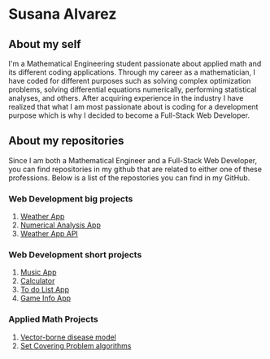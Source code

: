 # Susana Alvarez
## About my self
I'm a Mathematical Engineering student passionate about applied math and its different coding applications. Through my career as a mathematician, I have coded for different purposes such as solving complex optimization problems, solving differential equations numerically, performing statistical analyses, and others. After acquiring experience in the industry I have realized that what I am most passionate about is coding for a development purpose which is why I decided to become a Full-Stack Web Developer. 

## About my repositories
Since I am both a Mathematical Engineer and a Full-Stack Web Developer, you can find repositories in my github that are related to either one of these professions. Below is a list of the repostories you can find in my GitHub.

### Web Development big projects
1.  [Weather App](https://github.com/SusanaAlvarezZuluaga/weather-app-final)
2.  [Numerical Analysis App](https://github.com/SusanaAlvarezZuluaga/num-calc)
3.  [Weather App API](https://github.com/SusanaAlvarezZuluaga/weather-app-api)  

### Web Development short projects
1.  [Music App](https://github.com/SusanaAlvarezZuluaga/music-app)
2.  [Calculator](https://github.com/SusanaAlvarezZuluaga/myCalculator)
3.  [To do List App](https://github.com/SusanaAlvarezZuluaga/to-do-list-app)
4.  [Game Info App](https://github.com/SusanaAlvarezZuluaga/game-app)

### Applied Math Projects
1. [Vector-borne disease model](https://github.com/SusanaAlvarezZuluaga/vector-borne-diseases-abms)
2. [Set Covering Problem algorithms](https://github.com/SusanaAlvarezZuluaga/set-covering-problem)
